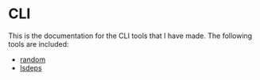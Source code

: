 # CLI

This is the documentation for the CLI tools that I have made. The following tools are included:

- [random](/cli/random)
- [lsdeps](/cli/lsdeps)
